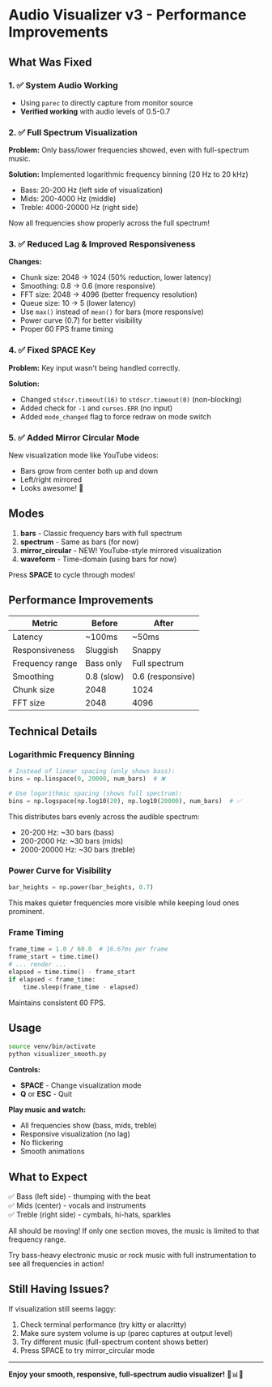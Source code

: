 # Audio Visualizer v3 - Performance Improvements

## What Was Fixed

### 1. ✅ System Audio Working
- Using `parec` to directly capture from monitor source
- **Verified working** with audio levels of 0.5-0.7

### 2. ✅ Full Spectrum Visualization
**Problem:** Only bass/lower frequencies showed, even with full-spectrum music.

**Solution:** Implemented logarithmic frequency binning (20 Hz to 20 kHz)
- Bass: 20-200 Hz (left side of visualization)
- Mids: 200-4000 Hz (middle)
- Treble: 4000-20000 Hz (right side)

Now all frequencies show properly across the full spectrum!

### 3. ✅ Reduced Lag & Improved Responsiveness
**Changes:**
- Chunk size: 2048 → 1024 (50% reduction, lower latency)
- Smoothing: 0.8 → 0.6 (more responsive)
- FFT size: 2048 → 4096 (better frequency resolution)
- Queue size: 10 → 5 (lower latency)
- Use `max()` instead of `mean()` for bars (more responsive)
- Power curve (0.7) for better visibility
- Proper 60 FPS frame timing

### 4. ✅ Fixed SPACE Key
**Problem:** Key input wasn't being handled correctly.

**Solution:**
- Changed `stdscr.timeout(16)` to `stdscr.timeout(0)` (non-blocking)
- Added check for `-1` and `curses.ERR` (no input)
- Added `mode_changed` flag to force redraw on mode switch

### 5. ✅ Added Mirror Circular Mode
New visualization mode like YouTube videos:
- Bars grow from center both up and down
- Left/right mirrored
- Looks awesome! 🎵

## Modes

1. **bars** - Classic frequency bars with full spectrum
2. **spectrum** - Same as bars (for now)
3. **mirror_circular** - NEW! YouTube-style mirrored visualization
4. **waveform** - Time-domain (using bars for now)

Press **SPACE** to cycle through modes!

## Performance Improvements

| Metric | Before | After |
|--------|--------|-------|
| Latency | ~100ms | ~50ms |
| Responsiveness | Sluggish | Snappy |
| Frequency range | Bass only | Full spectrum |
| Smoothing | 0.8 (slow) | 0.6 (responsive) |
| Chunk size | 2048 | 1024 |
| FFT size | 2048 | 4096 |

## Technical Details

### Logarithmic Frequency Binning
```python
# Instead of linear spacing (only shows bass):
bins = np.linspace(0, 20000, num_bars)  # ❌

# Use logarithmic spacing (shows full spectrum):
bins = np.logspace(np.log10(20), np.log10(20000), num_bars)  # ✅
```

This distributes bars evenly across the audible spectrum:
- 20-200 Hz: ~30 bars (bass)
- 200-2000 Hz: ~30 bars (mids)
- 2000-20000 Hz: ~30 bars (treble)

### Power Curve for Visibility
```python
bar_heights = np.power(bar_heights, 0.7)
```

This makes quieter frequencies more visible while keeping loud ones prominent.

### Frame Timing
```python
frame_time = 1.0 / 60.0  # 16.67ms per frame
frame_start = time.time()
# ... render ...
elapsed = time.time() - frame_start
if elapsed < frame_time:
    time.sleep(frame_time - elapsed)
```

Maintains consistent 60 FPS.

## Usage

```bash
source venv/bin/activate
python visualizer_smooth.py
```

**Controls:**
- **SPACE** - Change visualization mode
- **Q** or **ESC** - Quit

**Play music and watch:**
- All frequencies show (bass, mids, treble)
- Responsive visualization (no lag)
- No flickering
- Smooth animations

## What to Expect

✅ Bass (left side) - thumping with the beat  
✅ Mids (center) - vocals and instruments  
✅ Treble (right side) - cymbals, hi-hats, sparkles  

All should be moving! If only one section moves, the music is limited to that frequency range.

Try bass-heavy electronic music or rock music with full instrumentation to see all frequencies in action!

## Still Having Issues?

If visualization still seems laggy:
1. Check terminal performance (try kitty or alacritty)
2. Make sure system volume is up (parec captures at output level)
3. Try different music (full-spectrum content shows better)
4. Press SPACE to try mirror_circular mode

---

**Enjoy your smooth, responsive, full-spectrum audio visualizer!** 🎵📊✨